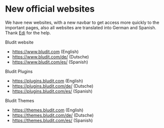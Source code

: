 # New official websites
<!-- Date: 2018-02-24 13:00:00 -->

We have new websites, with a new navbar to get access more quickly to the important pages, also all websites are translated into German and Spanish. Thank [Edi](https://clickwork.ch) for the help.

Bludit website
- https://www.bludit.com (English)
- https://www.bludit.com/de/ (Dutsche)
- https://www.bludit.com/es/ (Spanish)

Bludit Plugins
- https://plugins.bludit.com (English)
- https://plugins.bludit.com/de/ (Dutsche)
- https://plugins.bludit.com/es/ (Spanish)

Bludit Themes
- https://themes.bludit.com (English)
- https://themes.bludit.com/de/ (Dutsche)
- https://themes.bludit.com/es/ (Spanish)
